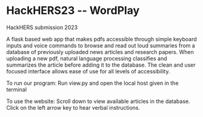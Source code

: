 # HackHERS23 -- WordPlay
HackHERS submission 2023

A flask based web app that makes pdfs accessible through simple keyboard inputs and voice commands to browse and read out loud summaries from a database of previously uploaded news articles and research papers. When uploading a new pdf, natural language processing classifies and summarizes the article before adding it to the database. The clean and user focused interface allows ease of use for all levels of accessibility.


To run our program: 
  Run view.py and open the local host given in the terminal
  
To use the website:
  Scroll down to view available articles in the database.
  Click on the left arrow key to hear verbal instructions.
  
  
